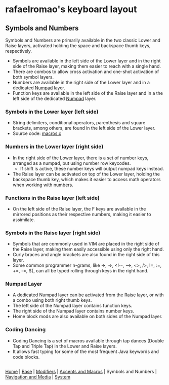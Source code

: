 # rafaelromao's keyboard layout

## Symbols and Numbers
Symbols and Numbers are primarily available in the two classic Lower and Raise layers, activated holding the space and backspace thumb keys, respectively.
- Symbols are available in the left side of the Lower layer and in the right side of the Raise layer, making them easier to reach with a single hand.
- There are combos to allow cross activation and one-shot activation of both symbol layers.
- Numbers are available in the right side of the Lower layer and in a dedicated [Numpad](symbols.md#numpad) layer.
- Function keys are available in the left side of the Raise layer and in a the left side of the dedicated [Numpad](symbols.md#numpad) layer.

### Symbols in the Lower layer (left side)
- String delimiters, conditional operators, parenthesis and square brackets, among others, are found in the left side of the Lower layer.
- Source code: [macros.c](../src/qmk/users/rafaelromao/features/macros.c)

### Numbers in the Lower layer (right side)
- In the right side of the Lower layer, there is a set of number keys, arranged as a numpad, but using number row keycodes.
  - If shift is active, these number keys will output numpad keys instead.
- The Raise layer can be activated on top of the Lower layer, holding the backspace thumb key, which makes it easier to access math operators when working with numbers.

### Functions in the Raise layer (left side)
- On the left side of the Raise layer, the F keys are available in the mirrored positions as their respective numbers, making it easier to assimilate.

### Symbols in the Raise layer (right side)
- Symbols that are commonly used in VIM are placed in the right side of the Raise layer, making them easily accessible using only the right hand.
- Curly braces and angle brackets are also found in the right side of this layer.
- Some common programmer n-grams, like ->, =>, \<!--, -->, <>, />, !=, :=, +=, -=, ${, can all be typed rolling through keys in the right hand.

 ### Numpad Layer
- A dedicated Numpad layer can be activated from the Raise layer, or with a combo using both right thumb keys.
- The left side of the Numpad layer contains function keys.
- The right side of the Numpad layer contains number keys.
- Home block mods are also available on both sides of the Numpad layer.

### Coding Dancing
- Coding Dancing is a set of macros available through tap dances (Double Tap and Triple Tap) in the Lower and Raise layers.
- It allows fast typing for some of the most frequent Java keywords and code blocks.

##
[Home](../readme.md) | 
[Base](base.md) |
[Modifiers](modifiers.md) |
[Accents and Macros](macros.md) |
Symbols and Numbers |
[Navigation and Media](navigation.md) |
[System](system.md)
